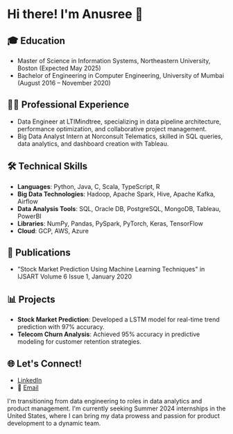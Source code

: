 # Hi there! I'm Anusree 👋

## 🎓 Education
- Master of Science in Information Systems, Northeastern University, Boston (Expected May 2025)
- Bachelor of Engineering in Computer Engineering, University of Mumbai (August 2016 – November 2020)

## 👩‍💼 Professional Experience
- Data Engineer at LTIMindtree, specializing in data pipeline architecture, performance optimization, and collaborative project management.
- Big Data Analyst Intern at Norconsult Telematics, skilled in SQL queries, data analytics, and dashboard creation with Tableau.

## 🛠 Technical Skills
- **Languages**: Python, Java, C, Scala, TypeScript, R
- **Big Data Technologies**: Hadoop, Apache Spark, Hive, Apache Kafka, Airflow
- **Data Analysis Tools**: SQL, Oracle DB, PostgreSQL, MongoDB, Tableau, PowerBI
- **Libraries**: NumPy, Pandas, PySpark, PyTorch, Keras, TensorFlow
- **Cloud**: GCP, AWS, Azure

## 📝 Publications
- "Stock Market Prediction Using Machine Learning Techniques" in IJSART Volume 6 Issue 1, January 2020

## 📊 Projects
- **Stock Market Prediction**: Developed a LSTM model for real-time trend prediction with 97% accuracy.
- **Telecom Churn Analysis**: Achieved 95% accuracy in predictive modeling for customer retention strategies.

## 🌐 Let's Connect!
- [LinkedIn]([Your-LinkedIn-URL](https://www.linkedin.com/in/anusree-mohanan/))
- 📧 [Email](mailto:mohanan.a@northeastern.edu)

I'm transitioning from data engineering to roles in data analytics and product management. I'm currently seeking Summer 2024 internships in the United States, where I can bring my data prowess and passion for product development to a dynamic team.

